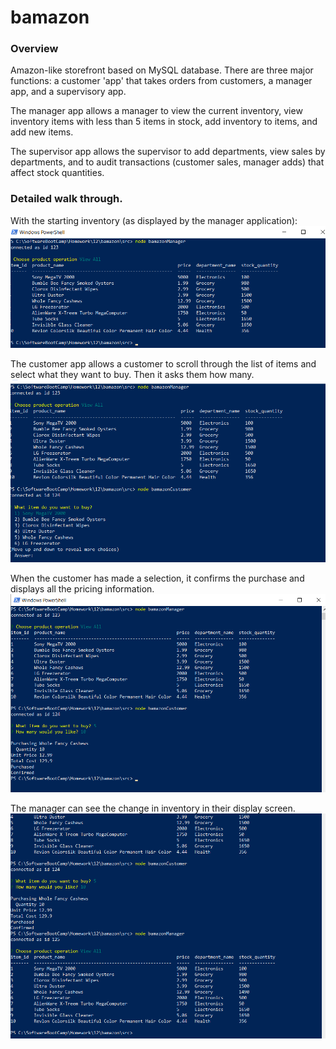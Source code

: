 # bamazon

### Overview
Amazon-like storefront based on MySQL database.  There are three major functions: a customer 'app' that takes orders from customers, a manager app, and a supervisory app.

The manager app allows a manager to view the current inventory, view inventory items with less than 5 items in stock, add inventory to items, and add new items.

The supervisor app allows the supervisor to add departments, view sales by departments, and to audit transactions (customer sales, manager adds) that affect stock quantities.

### Detailed walk through.

With the starting inventory (as displayed by the manager application):
![1](Images/1.png)

The customer app allows a customer to scroll through the list of items and select what they want to buy.  Then it asks them how many.
![2](Images/2.png)

When the customer has made a selection, it confirms the purchase and displays all the pricing information.
![3](Images/3.png)

The manager can see the change in inventory in their display screen.
![4](Images/4.png)

